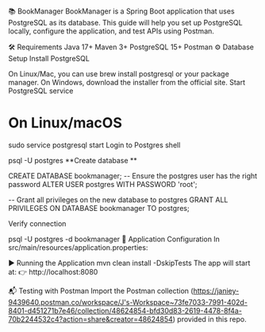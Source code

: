 📚 BookManager
BookManager is a Spring Boot application that uses PostgreSQL as its database.
This guide will help you set up PostgreSQL locally, configure the application, and test APIs using Postman.

🛠️ Requirements
Java 17+
Maven 3+
PostgreSQL 15+
Postman
⚙️ Database Setup
Install PostgreSQL

On Linux/Mac, you can use brew install postgresql or your package manager.
On Windows, download the installer from the official site.
Start PostgreSQL service

# On Linux/macOS
sudo service postgresql start
Login to Postgres shell

psql -U postgres
**Create database **

CREATE DATABASE bookmanager;
-- Ensure the postgres user has the right password ALTER USER postgres WITH PASSWORD 'root';

-- Grant all privileges on the new database to postgres GRANT ALL PRIVILEGES ON DATABASE bookmanager TO postgres;

Verify connection

psql -U postgres -d bookmanager
📂 Application Configuration
In src/main/resources/application.properties:

▶️ Running the Application
mvn clean install -DskipTests
The app will start at:
👉 http://localhost:8080

📬 Testing with Postman
Import the Postman collection (https://janiey-9439640.postman.co/workspace/J's-Workspace~73fe7033-7991-402d-8401-d451271b7e46/collection/48624854-bfd30d83-2619-4478-8f4a-70b2244532c4?action=share&creator=48624854) provided in this repo.
